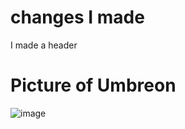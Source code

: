 # changes I made
I made a header
# Picture of Umbreon
![image](https://github.com/JasonBock2159/skills-communicate-using-markdown/assets/144266624/254ba456-f910-46de-9c6a-8fc5d46debb7)

